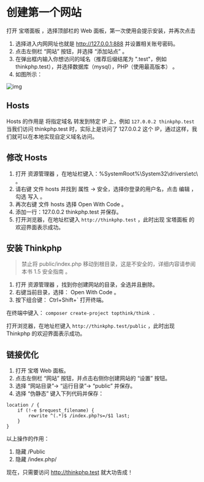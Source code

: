 # 创建第一个网站

打开 宝塔面板 ，选择顶部栏的 Web 面板，第一次使用会提示安装，并再次点击

1. 选择进入内网网址也就是 http://127.0.0.1:888 并设置相关账号密码。
2. 点击左侧栏 “网站” 按钮，并选择 “添加站点” 。
3. 在弹出框内输入你想访问的域名（推荐后缀结尾为 ".test"，例如 thinkphp.test），并选择数据库（mysql），PHP（使用最高版本） 。
4. 如图所示： 

![img](https://box.kancloud.cn/d9f2b5321715e5608fd8784e76e0d3aa_562x581.png)

## Hosts

Hosts 的作用是 将指定域名 转发到特定 IP 上，例如 
`127.0.0.2 thinkphp.test`
当我们访问 thinkphp.test 时，实际上是访问了 127.0.0.2 这个 IP，通过这样，我们就可以在本地实现自定义域名访问。

## 修改 Hosts

1. 打开 资源管理器 ，在地址栏键入：%SystemRoot%\System32\drivers\etc\ 。
2. 请右键 文件 hosts 并找到 属性 -> 安全，选择你登录的用户名，点击 编辑 ，勾选 写入 。
3. 再次右键 文件 hosts 选择 Open With Code 。
4. 添加一行：127.0.0.2 thinkphp.test 并保存。
5. 打开浏览器，在地址栏键入 `http://thinkphp.test` ，此时出现 宝塔面板 的欢迎界面表示成功。

## 安装 Thinkphp
>禁止将 public/index.php 移动到根目录，这是不安全的，详细内容请参阅本书 1.5 安全指南 。

1. 打开 资源管理器 ，找到你创建网站的目录，全选并且删除。
2. 右键当前目录，选择： Open With Code 。
3. 按下组合键： Ctrl+Shift+` 打开终端。

在终端中键入： 
`composer create-project topthink/think .`

打开浏览器，在地址栏键入 `http://thinkphp.test/public` ，此时出现 Thinkphp 的欢迎界面表示成功。


## 链接优化

1. 打开 宝塔 Web 面板。
2. 点击左侧栏 “网站” 按钮，并点击右侧你创建网站的 “设置” 按钮。
3. 选择 “网站目录”-> “运行目录”-> “public” 并保存。
4. 选择 “伪静态” 键入下列代码并保存：

~~~~
location / { 
    if (!-e $request_filename) {
        rewrite ^(.*)$ /index.php?s=/$1 last; 
    } 
}
~~~~

以上操作的作用：
1. 隐藏 /Public
2. 隐藏 /index.php/

现在，只需要访问 http://thinkphp.test 就大功告成！
